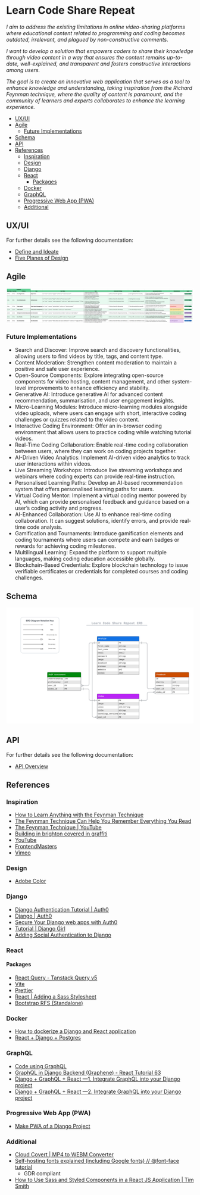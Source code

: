 <h1>Learn Code Share Repeat</h1> 

_I aim to address the existing limitations in online video-sharing platforms where educational content
related to programming and coding becomes outdated, irrelevant, and plagued by non-constructive comments._

_I want to develop a solution that empowers coders to share their knowledge through video content in a way that ensures
the content remains up-to-date, well-explained, and transparent and fosters constructive interactions among users._

_The goal is to create an innovative web application that serves as a tool to enhance knowledge and understanding,
taking inspiration from the Richard Feynman technique, where the quality of content is paramount, and the community of
learners and experts collaborates to enhance the learning experience._

<!-- TOC -->
  * [UX/UI](#uxui)
  * [Agile](#agile)
    * [Future Implementations](#future-implementations)
  * [Schema](#schema)
  * [API](#api)
  * [References](#references)
    * [Inspiration](#inspiration)
    * [Design](#design)
    * [Django](#django)
    * [React](#react)
      * [Packages](#packages)
    * [Docker](#docker)
    * [GraphQL](#graphql)
    * [Progressive Web App (PWA)](#progressive-web-app-pwa)
    * [Additional](#additional)
<!-- TOC -->

## UX/UI

For further details see the following documentation:

* [Define and Ideate](docs/design/define_and_ideate.md)
* [Five Planes of Design](docs/design/five-planes.md)

## Agile

![Agile Master Plan](docs/agile/agile-master-plan.png)

### Future Implementations

* Search and Discover: Improve search and discovery functionalities, allowing users to find videos by title, tags, and
  content type.
* Content Moderation: Strengthen content moderation to maintain a positive and safe user experience.
* Open-Source Components: Explore integrating open-source components for video hosting, content management, and other
  system-level improvements to enhance efficiency and stability.
* Generative AI: Introduce generative AI for advanced content recommendation, summarisation, and user engagement
  insights.
* Micro-Learning Modules: Introduce micro-learning modules alongside video uploads, where users can engage with short,
  interactive coding challenges or quizzes related to the video content.
* Interactive Coding Environment: Offer an in-browser coding environment that allows users to practice coding while
  watching tutorial videos.
* Real-Time Coding Collaboration: Enable real-time coding collaboration between users, where they can work on coding
  projects together.
* AI-Driven Video Analytics: Implement AI-driven video analytics to track user interactions within videos.
* Live Streaming Workshops: Introduce live streaming workshops and webinars where coding experts can provide real-time
  instruction.
* Personalised Learning Paths: Develop an AI-based recommendation system that offers personalised learning paths for
  users.
* Virtual Coding Mentor: Implement a virtual coding mentor powered by AI, which can provide personalised feedback and
  guidance based on a user’s coding activity and progress.
* AI-Enhanced Collaboration: Use AI to enhance real-time coding collaboration. It can suggest solutions, identify
  errors, and provide real-time code analysis.
* Gamification and Tournaments: Introduce gamification elements and coding tournaments where users can compete and earn
  badges or rewards for achieving coding milestones.
* Multilingual Learning: Expand the platform to support multiple languages, making coding education accessible globally.
* Blockchain-Based Credentials: Explore blockchain technology to issue verifiable certificates or credentials for
  completed courses and coding challenges.

## Schema

![ERD for Learn Code Share Repeat](docs/media/images/lcsr_erd.png)

## API

For further details see the following documentation:

* [API Overview](docs/api/api.md)

## References

### Inspiration

- [How to Learn Anything with the Feynman Technique](https://todoist.com/inspiration/feynman-technique)
- [The Feynman Technique Can Help You Remember Everything You Read](https://learntrepreneurs.com/how-to-improve-the-way-you-learn/the-feynman-technique-can-help-you-remember-everything-you-read-2/)
- [The Feynman Technique | YouTube](https://www.youtube.com/watch?v=tkm0TNFzIeg)
- [Building in brighton covered in graffiti](https://www.alamy.com/stock-photo-building-in-brighton-covered-in-graffiti-23416737.html)
- [YouTube](https://www.youtube.com/)
- [FrontendMasters](https://frontendmasters.com/)
- [Vimeo](https://vimeo.com/)

### Design

- [Adobe Color](https://color.adobe.com)

### Django

- [Django Authentication Tutorial | Auth0](https://auth0.com/blog/django-authentication/)
- [Django | Auth0](https://auth0.com/docs/quickstart/webapp/django/01-login)
- [Secure Your Django web apps with Auth0](https://www.linkedin.com/pulse/secure-your-django-web-apps-auth0-sanchit-khurana/)
- [Tutorial | Django Girl](https://tutorial.djangogirls.org)
- [Adding Social Authentication to Django](https://testdriven.io/blog/django-social-auth/)

### React

#### Packages

- [React Query - Tanstack Query v5](https://www.npmjs.com/package/@tanstack/react-query)
- [Vite](https://vitejs.dev/)
- [Prettier](https://prettier.io/)
- [React | Adding a Sass Stylesheet](https://create-react-app.dev/docs/adding-a-sass-stylesheet/)
- [Bootstrap RFS (Standalone)](https://github.com/twbs/rfs/tree/v9.0.3#installation)

### Docker

- [How to dockerize a Django and React application](https://www.honeybadger.io/blog/docker-django-react/)
- [React + Django + Postgres](https://forums.docker.com/t/react-django-postgres/136637)

### GraphQL

- [Code using GraphQL](https://graphql.org/code/)
- [GraphQL in Django Backend (Graphene) - React Tutorial 63](https://www.youtube.com/watch?v=zzUcL7sOQEM)
- [Django + GraphQL + React —1. Integrate GraphQL into your Django project](https://zoejoyuliao.medium.com/django-graphql-react-1-integrate-graphql-into-your-django-project-ff51237bb5d9)
- [Django + GraphQL + React —2. Integrate GraphQL into your Django project](https://zoejoyuliao.medium.com/django-graphql-react-2-integrate-graphql-into-your-react-project-71fa74f1cb00)

### Progressive Web App (PWA)

- [Make PWA of a Django Project](https://www.geeksforgeeks.org/make-pwa-of-a-django-project/)

### Additional

- [Cloud Covert | MP4 to WEBM Converter](https://cloudconvert.com/mp4-to-webm)
- [Self-hosting fonts explained (including Google fonts) // @font-face tutorial](https://www.youtube.com/watch?v=zK-yy6C2Nck)
    - GDR compliant
- [How to Use Sass and Styled Components in a React JS Application | Tim Smith](https://www.iamtimsmith.com/blog/how-to-use-styles-in-a-react-js-application)